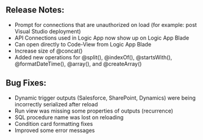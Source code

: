 ## Release Notes:
* Prompt for connections that are unauthorized on load (for example: post Visual Studio deployment)
* API Connections used in Logic App now show up on Logic App Blade
* Can open directly to Code-View from Logic App Blade
* Increase size of @concat()
* Added new operations for @split(), @indexOf(), @startsWith(), @formatDateTime(), @array(), and @createArray()

## Bug Fixes:
* Dynamic trigger outputs (Salesforce, SharePoint, Dynamics) were being incorrectly serialized after reload
* Run view was missing some properties of outputs (recurrence)
* SQL procedure name was lost on reloading
* Condition card formatting fixes
* Improved some error messages
